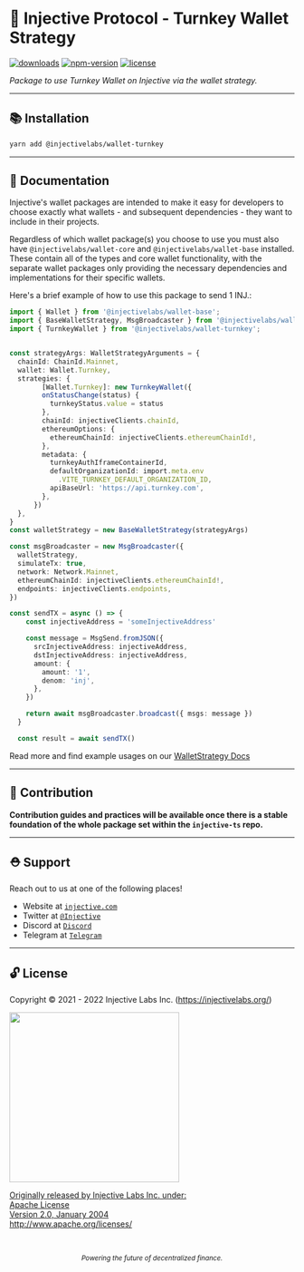 # 🌟 Injective Protocol - Turnkey Wallet Strategy

<!-- TODO -->

[![downloads](https://img.shields.io/npm/dm/@injectivelabs/wallet-turnkey.svg)](https://www.npmjs.com/package/@injectivelabs/wallet-turnkey)
[![npm-version](https://img.shields.io/npm/v/@injectivelabs/wallet-turnkey.svg)](https://www.npmjs.com/package/@injectivelabs/wallet-turnkey)
[![license](https://img.shields.io/npm/l/express.svg)]()

_Package to use Turnkey Wallet on Injective via the wallet strategy._

---

## 📚 Installation

```bash
yarn add @injectivelabs/wallet-turnkey
```

---

## 📖 Documentation

Injective's wallet packages are intended to make it easy for developers to choose exactly what wallets - and subsequent dependencies - they
want to include in their projects.

Regardless of which wallet package(s) you choose to use you must also have `@injectivelabs/wallet-core` and `@injectivelabs/wallet-base`
installed. These contain all of the types and core wallet functionality, with the separate wallet packages only providing the necessary
dependencies and implementations for their specific wallets.

Here's a brief example of how to use this package to send 1 INJ.:

```typescript
import { Wallet } from '@injectivelabs/wallet-base';
import { BaseWalletStrategy, MsgBroadcaster } from '@injectivelabs/wallet-core';
import { TurnkeyWallet } from '@injectivelabs/wallet-turnkey';


const strategyArgs: WalletStrategyArguments = {
  chainId: ChainId.Mainnet,
  wallet: Wallet.Turnkey,
  strategies: {
        [Wallet.Turnkey]: new TurnkeyWallet({
        onStatusChange(status) {
          turnkeyStatus.value = status
        },
        chainId: injectiveClients.chainId,
        ethereumOptions: {
          ethereumChainId: injectiveClients.ethereumChainId!,
        },
        metadata: {
          turnkeyAuthIframeContainerId,
          defaultOrganizationId: import.meta.env
            .VITE_TURNKEY_DEFAULT_ORGANIZATION_ID,
          apiBaseUrl: 'https://api.turnkey.com',
        },
      })
  },
}
const walletStrategy = new BaseWalletStrategy(strategyArgs)

const msgBroadcaster = new MsgBroadcaster({
  walletStrategy,
  simulateTx: true,
  network: Network.Mainnet,
  ethereumChainId: injectiveClients.ethereumChainId!,
  endpoints: injectiveClients.endpoints,
})

const sendTX = async () => {
    const injectiveAddress = 'someInjectiveAddress'

    const message = MsgSend.fromJSON({
      srcInjectiveAddress: injectiveAddress,
      dstInjectiveAddress: injectiveAddress,
      amount: {
        amount: '1',
        denom: 'inj',
      },
    })

    return await msgBroadcaster.broadcast({ msgs: message })
  }

  const result = await sendTX()
```

Read more and find example usages on our [WalletStrategy Docs](https://docs.ts.injective.network/wallet/wallet-wallet-strategy)

---

## 📜 Contribution

**Contribution guides and practices will be available once there is a stable foundation of the whole package set within the `injective-ts` repo.**

---

## ⛑ Support

Reach out to us at one of the following places!

- Website at <a href="https://injective.com" target="_blank">`injective.com`</a>
- Twitter at <a href="https://twitter.com/Injective_" target="_blank">`@Injective`</a>
- Discord at <a href="https://discord.com/invite/NK4qdbv" target="_blank">`Discord`</a>
- Telegram at <a href="https://t.me/joininjective" target="_blank">`Telegram`</a>

---

## 🔓 License

Copyright © 2021 - 2022 Injective Labs Inc. (https://injectivelabs.org/)

<a href="https://iili.io/mNneZN.md.png"><img src="https://iili.io/mNneZN.md.png" style="width: 300px; max-width: 100%; height: auto" />

Originally released by Injective Labs Inc. under: <br />
Apache License <br />
Version 2.0, January 2004 <br />
http://www.apache.org/licenses/

<p>&nbsp;</p>
<div align="center">
  <sub><em>Powering the future of decentralized finance.</em></sub>
</div>
